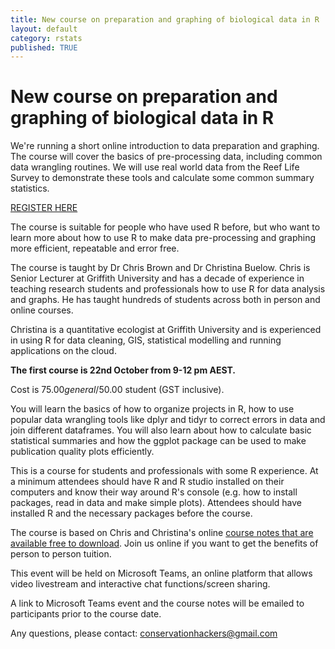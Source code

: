 ```yaml
---
title: New course on preparation and graphing of biological data in R
layout: default
category: rstats
published: TRUE
---
```


# New course on preparation and graphing of biological data in R

We're running a short online introduction to data preparation and graphing. The course will cover the basics of pre-processing data, including common data wrangling routines. We will use real world data from the Reef Life Survey to demonstrate these tools and calculate some common summary statistics.

[REGISTER HERE](https://app.secure.griffith.edu.au/griffithpay/data-wrangling-of-ecological-data.html)

The course is suitable for people who have used R before, but who want to learn more about how to use R to make data pre-processing and graphing more efficient, repeatable and error free.

The course is taught by Dr Chris Brown and Dr Christina Buelow. Chris is Senior Lecturer at Griffith University and has a decade of experience in teaching research students and professionals how to use R for data analysis and graphs. He has taught hundreds of students across both in person and online courses.

Christina is a quantitative ecologist at Griffith University and is experienced in using R for data cleaning, GIS, statistical modelling and running applications on the cloud.

**The first course is 22nd October from 9-12 pm AEST.**

Cost is $75.00 general/$50.00 student (GST inclusive).

You will learn the basics of how to organize projects in R, how to use popular data wrangling tools like dplyr and tidyr to correct errors in data and join different dataframes. You will also learn about how to calculate basic statistical summaries and how the ggplot package can be used to make publication quality plots efficiently.

This is a course for students and professionals with some R experience. At a minimum attendees should have R and R studio installed on their computers and know their way around R's console (e.g. how to install packages, read in data and make simple plots). Attendees should have installed R and the necessary packages before the course.

The course is based on Chris and Christina's online [course notes that are available free to download](http://www.seascapemodels.org/RLS-data-prep-course/). Join us online if you want to get the benefits of person to person tuition.

This event will be held on Microsoft Teams, an online platform that allows video livestream and interactive chat functions/screen sharing.

A link to Microsoft Teams event and the course notes will be emailed to participants prior to the course date.

Any questions, please contact: conservationhackers@gmail.com
